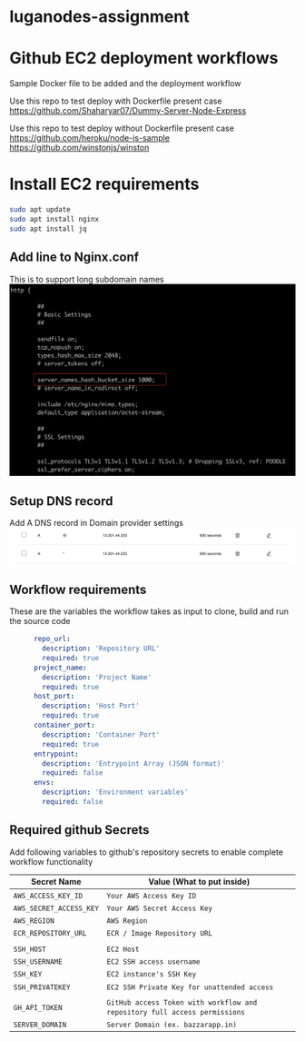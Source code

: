 # luganodes-assignment


# Github EC2 deployment workflows

Sample Docker file to be added and the deployment workflow

Use this repo to test deploy with Dockerfile present case
https://github.com/Shaharyar07/Dummy-Server-Node-Express

Use this repo to test deploy without Dockerfile present case
https://github.com/heroku/node-js-sample
https://github.com/winstonjs/winston

# Install EC2 requirements

```bash
sudo apt update
sudo apt install nginx
sudo apt install jq
```

## Add line to Nginx.conf
This is to support long subdomain names
![update_nginx_conf.png](docs%2Fupdate_nginx_conf.png)

## Setup DNS record 
Add A DNS record in Domain provider settings
![add_a_record_in_domain_dns.png](docs%2Fadd_a_record_in_domain_dns.png)

## Workflow requirements

These are the variables the workflow takes as input to clone, build and run the source code
```yaml
      repo_url:
        description: 'Repository URL'
        required: true
      project_name:
        description: 'Project Name'
        required: true
      host_port:
        description: 'Host Port'
        required: true
      container_port:
        description: 'Container Port'
        required: true
      entrypoint:
        description: 'Entrypoint Array (JSON format)'
        required: false
      envs:
        description: 'Environment variables'
        required: false
```

## Required github Secrets
Add following variables to github's repository secrets to enable complete workflow functionality

| Secret Name            | Value (What to put inside)                                                 |
|------------------------|----------------------------------------------------------------------------|
| `AWS_ACCESS_KEY_ID`    | `Your AWS Access Key ID`                                                   |
| `AWS_SECRET_ACCESS_KEY`| `Your AWS Secret Access Key`                                               |
| `AWS_REGION`           | `AWS Region`                                                               |
| `ECR_REPOSITORY_URL`   | `ECR / Image Repository URL`                                               |
|                        |                                                                            |
| `SSH_HOST`             | `EC2 Host`                                                                 |
| `SSH_USERNAME`         | `EC2 SSH access username`                                                  |
| `SSH_KEY`              | `EC2 instance's SSH Key`                                                   |
| `SSH_PRIVATEKEY`       | `EC2 SSH Private Key for unattended access`                                |
|                        |                                                                            |
| `GH_API_TOKEN`         | `GitHub access Token with workflow and repository full access permissions` |
| `SERVER_DOMAIN`        | `Server Domain (ex. bazzarapp.in)`                                         |


